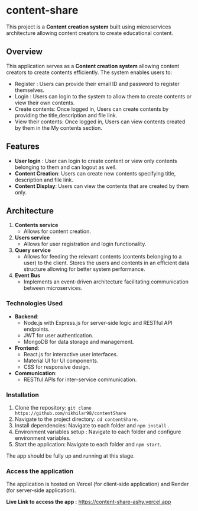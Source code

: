 


# content-share

This project is a **Content creation system** built using microservices architecture allowing content creators to create educational content.

## Overview

This application serves as a **Content creation system** allowing content creators to create contents efficiently. The system enables users to:

- Register : Users can provide their email ID and password to register themselves.
- Login : Users can login to the system to allow them to create contents or view their own contents. 
- Create contents: Once logged in, Users can create contents by providing the title,description and file link.
- View their contents: Once logged in, Users can view contents created by them in the My contents section. 


## Features
- **User login** : User can login to create content or view only contents belonging to them and can logout as well.
- **Content Creation**: Users can create new contents specifying title, description and file link.
- **Content Display**: Users can view the contents that are created by them only.


## Architecture

1. **Contents service**
   - Allows for content creation.
2. **Users service**
   - Allows for user registration and login functionality.
3. **Query service**
   - Allows for feeding the relevant contents (contents belonging to a user) to the client. Stores the users and contents in an efficient data structure allowing for better system performance.
4. **Event Bus**
   - Implements an event-driven architecture facilitating communication between microservices.



### Technologies Used

- **Backend**:
  - Node.js with Express.js for server-side logic and RESTful API endpoints.
  - JWT for user authentication.
  - MongoDB for data storage and management.
- **Frontend**:
  - React.js for interactive user interfaces.
  - Material UI for UI components.
  - CSS for responsive design.
- **Communication**:
  - RESTful APIs for inter-service communication.

### Installation

1. Clone the repository: `git clone https://github.com/nikhilar98/contentShare`
2. Navigate to the project directory: `cd contentShare`.
3. Install dependencies: Navigate to each folder and `npm install` .
4. Environment variables setup : Navigate to each folder and configure environment variables.
5. Start the application: Navigate to each folder and `npm start`.

The app should be fully up and running at this stage. 

### Access the application

The application is hosted on Vercel (for client-side application) and Render (for server-side application).

**Live Link to access the app :** <a target='_blank'>https://content-share-ashy.vercel.app</a>
